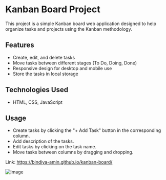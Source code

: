 # Kanban Board Project

This project is a simple Kanban board web application designed to help organize tasks and projects using the Kanban methodology.

## Features

- Create, edit, and delete tasks
- Move tasks between different stages (To Do, Doing, Done)
- Responsive design for desktop and mobile use
- Store the tasks in local storage

## Technologies Used

- HTML, CSS, JavaScript

## Usage

- Create tasks by clicking the "+ Add Task" button in the corresponding column.
- Add description of the tasks.
- Edit tasks by clicking on the task name.
- Move tasks between columns by dragging and dropping.

Link:   https://bindiya-amin.github.io/kanban-board/


![image](https://github.com/bindiya-amin/kanban-board/assets/129742360/1797606d-d84e-42d3-aa09-3e8766b92a12)



